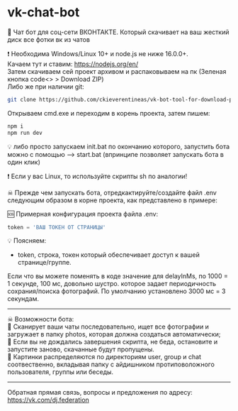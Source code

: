 # vk-chat-bot
💬 Чат бот для соц-сети ВКОНТАКТЕ. Который скачивает на ваш жесткий диск все фотки вк из чатов

❗ Необходима Windows/Linux 10+ и node.js не ниже 16.0.0+.<br />
Качаем тут и ставим: https://nodejs.org/en/ <br />
Затем скачиваем сей проект архивом и распаковываем на пк (Зеленая кнопка code<> > Download ZIP) <br />
Либо же при наличии git: <br />
```bash
git clone https://github.com/ckieverentineas/vk-bot-tool-for-download-photo-from-your-chats.git
```
Открываем cmd.exe и переходим в корень проекта, затем пишем: <br />
```bash
npm i
npm run dev
```

💡 либо просто запускаем init.bat по окончанию которого, запустить бота  можно с помощью --> start.bat (впринципе позволяет запускать бота в один клик) <br />

❗ Если у вас Linux, то используйте скрипты sh по аналогии!

☠ Прежде чем запускать бота, отредкактируйте/создайте файл .env следующим образом в корне проекта, как представлено в примере: <br />

🆘 Примерная конфигурация проекта файла .env: 
```js
token = 'ВАШ ТОКЕН ОТ СТРАНИЦЫ'
```
💡 Поясняем:
- token, строка, токен который обеспечивает доступ к вашей странице/группе.

Если что вы можете поменять в коде значение для delayInMs, по 1000 = 1 секунде, 100 мс, довольно шустро. которое задает периодичность сохрания/поиска фотографий.
По умолчанию установлено 3000 мс = 3 секундам.
____
☠ Возможности бота: <br />
🚀 Сканирует ваши чаты последовательно, ищет все фотографии и загружает в папку photos, которая должна создаться автоматически; <br />
🚀 Если вы не дождались завершения скрипта, не беда, остановите и запустите заново, скачанные будут пропущены. <br />
🚀 Картинки распределяются по директориям user, group и chat соотвественно, вкладывая папку с айдишником протиповоложного пользователя, группы или беседы. <br />
____
Обратная прямая связь, вопросы и предложения по адресу: https://vk.com/dj.federation <br />